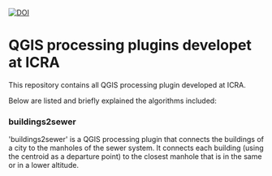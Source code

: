 [![DOI](https://zenodo.org/badge/377531174.svg)](https://zenodo.org/badge/latestdoi/377531174)

# QGIS processing plugins developet at ICRA

This repository contains all QGIS processing plugin developed at ICRA.

Below are listed and briefly explained the algorithms included:

### buildings2sewer
'buildings2sewer' is a QGIS processing plugin that connects the buildings of a city to the manholes of the sewer system. It connects each building (using the centroid as a departure point) to the closest manhole that is in the same or in a lower altitude.
